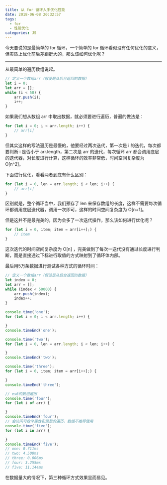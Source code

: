 ```yaml
---
title: 从 for 循环入手优化性能
date: 2018-06-08 20:32:57
tags:
  - for
  - 性能优化
categories: JS
---
```


今天要说的是最简单的 for 循环，一个简单的 for 循环看似没有任何优化的意义，但实质上优化前后差距挺大的，那么该如何优化呢？

---
<!-- more -->

从最简单的遍历数组说起。
```javascript
// 定义一个数组arr（假设是从后台返回的数据）
let i = 0;
let arr = [];
while (i < 50) {
    arr.push(i);
    i++;
}
```

如果我们想从数组 arr 中取出数据，就必须要进行遍历，普遍的做法是：
```javascript
for (let i = 0; i < arr.length; i++) {
    // arr[i]
}
```

但其实这样的写法遍历是最慢的，他要经过两次迭代，第一次是 i 的迭代，每次都要判断 i 是否小于 arr.length，第二次是 arr 的迭代，每次循环 arr 都会调用底层的迭代器，对长度进行计算，这样循环的效率非常低，时间空间复杂度为 O[n^2]。

下面进行优化，看看两者到底有什么区别：
```javascript
for (let i = 0, len = arr.length; i < len; i++) {
    // arr[i]
}
```

区别就是，整个循环当中，我们预存了 len 来保存数组的长度，这样不需要每次循环都调用底层迭代器，调用一次即可，这样的时间空间复杂度为 O[n+1]。

但是这并不是最完美的，因为会多了一次迭代操作，那么该如何进行优化呢？
```javascript
for (let i = 0, item; item = arr[i++];) {
    // item
}
```
这次迭代的时间空间复杂度为 O[n] ，完美做到了每次一迭代没有通过长度进行判断，而是直接通过下标进行取值的方式映射到了循环体内部。

最后用5万条数据进行测试各种方式的循环时间：
```javascript
// 定义一个数组arr（假设是从后台返回的数据）
let index = 0;
let arr = [];
while (index < 50000) {
    arr.push(index);
    index++;
}

console.time('one');
for (let i = 0; i < arr.length; i++) {

}
console.timeEnd('one');

console.time('two');
for (let i = 0, len = arr.length; i < len; i++) {

}
console.timeEnd('two');

console.time('three');
for (let i = 0, item; item = arr[i++];) {

}
console.timeEnd('three');

// es6的数组遍历
console.time('four');
for (let i of arr) {

}
console.timeEnd('four');
// 会访问可枚举属性和原型的遍历，数组不推荐使用
console.time('five');
for (let i in arr) {

}
console.timeEnd('five');
// one: 0.711ms
// two: 4.508ms
// three: 0.006ms
// four: 3.255ms
// five: 11.144ms
```
在数据量大的情况下，第三种循环方式效果显而易见。

